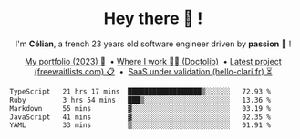 <h1 align="center">Hey there 👋 !</h1>

<p align="center">I'm <b>Célian</b>, a french 23 years old software engineer driven by <b>passion</b> 👀 !</p>
<p align="center">
  <a href="https://celian.cloud">My portfolio (2023) 🚀</a> 
  ‎ •‎ 
  <a href="https://doctolib.com">Where I work 👨‍⚕️ (Doctolib)</a> 
  ‎ •‎ 
  <a href="https://freewaitlists.com">Latest project (freewaitlists.com) 📋</a> 
  ‎ •‎‎ ‎
  <a href="https://hello-clari.fr">SaaS under validation (hello-clari.fr) ⏳</a> 
</p>

<!--START_SECTION:waka-->

```txt
TypeScript   21 hrs 17 mins  ██████████████████▒░░░░░░   72.93 %
Ruby         3 hrs 54 mins   ███▒░░░░░░░░░░░░░░░░░░░░░   13.36 %
Markdown     55 mins         ▓░░░░░░░░░░░░░░░░░░░░░░░░   03.19 %
JavaScript   41 mins         ▓░░░░░░░░░░░░░░░░░░░░░░░░   02.35 %
YAML         33 mins         ▒░░░░░░░░░░░░░░░░░░░░░░░░   01.91 %
```

<!--END_SECTION:waka-->
